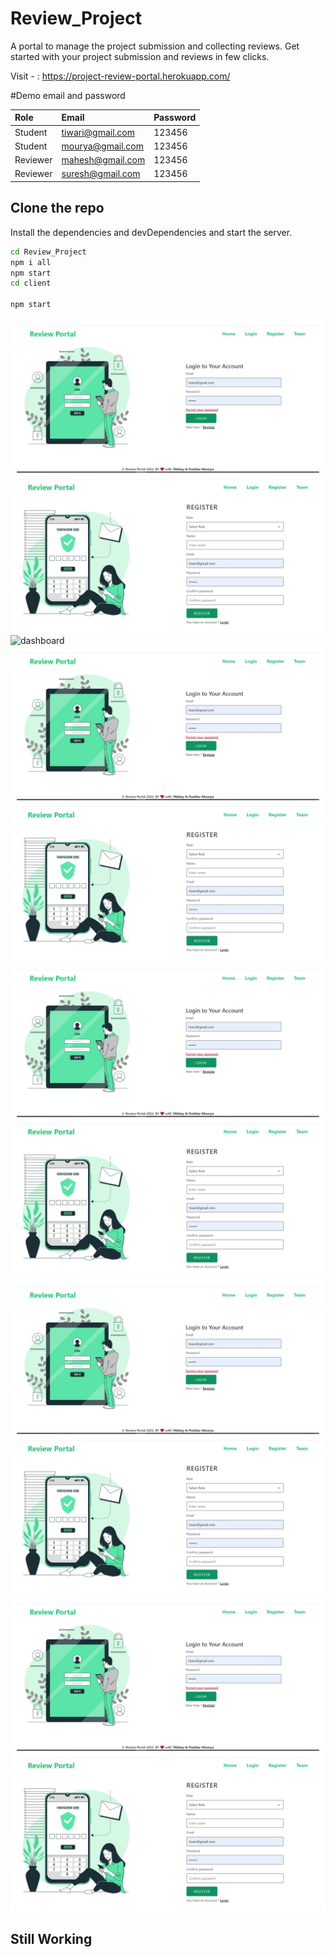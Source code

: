 # Review_Project

A portal to manage the project submission and collecting reviews.
Get started with your project submission and reviews in few clicks.

Visit - : https://project-review-portal.herokuapp.com/

#Demo email and password

| Role | Email     | Password                       |
| :-------- | :------- | :-------------------------------- |
| Student     |  tiwari@gmail.com| 123456  |
| Student    |   mourya@gmail.com | 123456 |
| Reviewer     | mahesh@gmail.com |  123456 |
| Reviewer    |  suresh@gmail.com  | 123456 |
## Clone the repo


Install the dependencies and devDependencies and start the server.
```sh
cd Review_Project
npm i all
npm start  
cd client 

npm start
```
![dashboard](./snaps/jpg10.jpg)
![dashboard](./snapsjpg10.jpg)
![login](./snaps/jpg10.jpg)
![screen](./snaps/jpg10.jpg)
![screen](./snaps/jpg10.jpg)
![screen](./snaps/jpg10.jpg)


## Still Working
